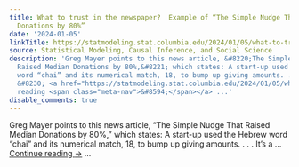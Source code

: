 ```yaml
---
title: What to trust in the newspaper?  Example of “The Simple Nudge That Raised Median
  Donations by 80%”
date: '2024-01-05'
linkTitle: https://statmodeling.stat.columbia.edu/2024/01/05/what-to-trust-in-the-newspaper-example-of-the-simple-nudge-that-raised-median-donations-by-80/
source: Statistical Modeling, Causal Inference, and Social Science
description: 'Greg Mayer points to this news article, &#8220;The Simple Nudge That
  Raised Median Donations by 80%,&#8221; which states: A start-up used the Hebrew
  word “chai” and its numerical match, 18, to bump up giving amounts. . . . It’s a
  &#8230; <a href="https://statmodeling.stat.columbia.edu/2024/01/05/what-to-trust-in-the-newspaper-example-of-the-simple-nudge-that-raised-median-donations-by-80/">Continue
  reading <span class="meta-nav">&#8594;</span></a> ...'
disable_comments: true
---
```

Greg Mayer points to this news article, &#8220;The Simple Nudge That Raised Median Donations by 80%,&#8221; which states: A start-up used the Hebrew word “chai” and its numerical match, 18, to bump up giving amounts. . . . It’s a &#8230; <a href="https://statmodeling.stat.columbia.edu/2024/01/05/what-to-trust-in-the-newspaper-example-of-the-simple-nudge-that-raised-median-donations-by-80/">Continue reading <span class="meta-nav">&#8594;</span></a> ...